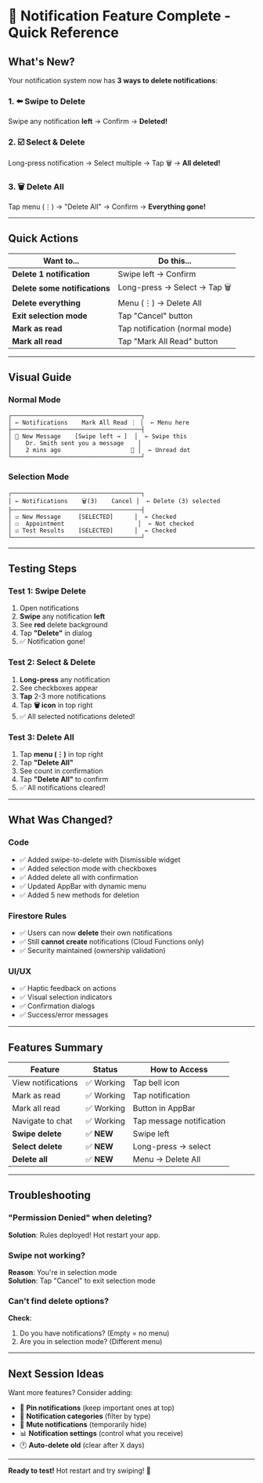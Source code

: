 # 🎉 Notification Feature Complete - Quick Reference

## What's New?

Your notification system now has **3 ways to delete notifications**:

### 1. ⬅️ Swipe to Delete
Swipe any notification **left** → Confirm → **Deleted!**

### 2. ☑️ Select & Delete  
Long-press notification → Select multiple → Tap 🗑️ → **All deleted!**

### 3. 🗑️ Delete All
Tap menu (⋮) → "Delete All" → Confirm → **Everything gone!**

---

## Quick Actions

| Want to... | Do this... |
|------------|-----------|
| **Delete 1 notification** | Swipe left → Confirm |
| **Delete some notifications** | Long-press → Select → Tap 🗑️ |
| **Delete everything** | Menu (⋮) → Delete All |
| **Exit selection mode** | Tap "Cancel" button |
| **Mark as read** | Tap notification (normal mode) |
| **Mark all read** | Tap "Mark All Read" button |

---

## Visual Guide

### Normal Mode
```
┌─────────────────────────────────────┐
│ ← Notifications    Mark All Read ⋮ │  ← Menu here
├─────────────────────────────────────┤
│ 🔔 New Message    [Swipe left → ]  │  ← Swipe this
│    Dr. Smith sent you a message    │
│    2 mins ago                    🔵 │  ← Unread dot
└─────────────────────────────────────┘
```

### Selection Mode
```
┌─────────────────────────────────────┐
│ ← Notifications    🗑️(3)    Cancel │  ← Delete (3) selected
├─────────────────────────────────────┤
│ ☑️ New Message     [SELECTED]      │  ← Checked
│ ☐  Appointment                     │  ← Not checked
│ ☑️ Test Results    [SELECTED]      │  ← Checked
└─────────────────────────────────────┘
```

---

## Testing Steps

### Test 1: Swipe Delete
1. Open notifications
2. **Swipe** any notification **left**
3. See **red** delete background
4. Tap **"Delete"** in dialog
5. ✅ Notification gone!

### Test 2: Select & Delete
1. **Long-press** any notification
2. See checkboxes appear
3. **Tap** 2-3 more notifications
4. Tap **🗑️ icon** in top right
5. ✅ All selected notifications deleted!

### Test 3: Delete All
1. Tap **menu (⋮)** in top right
2. Tap **"Delete All"**
3. See count in confirmation
4. Tap **"Delete All"** to confirm
5. ✅ All notifications cleared!

---

## What Was Changed?

### Code
- ✅ Added swipe-to-delete with Dismissible widget
- ✅ Added selection mode with checkboxes
- ✅ Added delete all with confirmation
- ✅ Updated AppBar with dynamic menu
- ✅ Added 5 new methods for deletion

### Firestore Rules
- ✅ Users can now **delete** their own notifications
- ✅ Still **cannot create** notifications (Cloud Functions only)
- ✅ Security maintained (ownership validation)

### UI/UX
- ✅ Haptic feedback on actions
- ✅ Visual selection indicators
- ✅ Confirmation dialogs
- ✅ Success/error messages

---

## Features Summary

| Feature | Status | How to Access |
|---------|--------|---------------|
| View notifications | ✅ Working | Tap bell icon |
| Mark as read | ✅ Working | Tap notification |
| Mark all read | ✅ Working | Button in AppBar |
| Navigate to chat | ✅ Working | Tap message notification |
| **Swipe delete** | ✅ **NEW** | Swipe left |
| **Select delete** | ✅ **NEW** | Long-press → select |
| **Delete all** | ✅ **NEW** | Menu → Delete All |

---

## Troubleshooting

### "Permission Denied" when deleting?
**Solution**: Rules deployed! Hot restart your app.

### Swipe not working?
**Reason**: You're in selection mode  
**Solution**: Tap "Cancel" to exit selection mode

### Can't find delete options?
**Check**: 
1. Do you have notifications? (Empty = no menu)
2. Are you in selection mode? (Different menu)

---

## Next Session Ideas

Want more features? Consider adding:
- 📌 **Pin notifications** (keep important ones at top)
- 🔔 **Notification categories** (filter by type)
- 🔕 **Mute notifications** (temporarily hide)
- 📊 **Notification settings** (control what you receive)
- 🕐 **Auto-delete old** (clear after X days)

---

**Ready to test!** Hot restart and try swiping! 🚀
